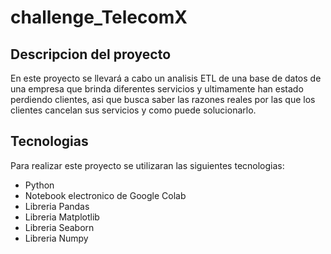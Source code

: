 # challenge_TelecomX

## Descripcion del proyecto
En este proyecto se llevará a cabo un analisis ETL de una base de datos de una empresa que brinda diferentes servicios y ultimamente han estado perdiendo clientes, asi que busca saber las razones reales por las que los clientes cancelan sus servicios y como puede solucionarlo.

## Tecnologias
Para realizar este proyecto se utilizaran las siguientes tecnologias:
- Python
- Notebook electronico de Google Colab
- Libreria Pandas
- Libreria Matplotlib
- Libreria Seaborn
- Libreria Numpy
